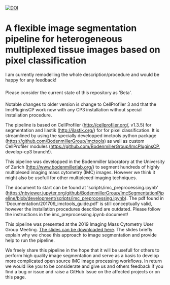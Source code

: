[![DOI](https://zenodo.org/badge/103582813.svg)](https://zenodo.org/badge/latestdoi/103582813)
# A flexible  image segmentation pipeline for heterogeneous multiplexed tissue images based on pixel classification

I am currently remodelling the whole description/procedure and would be happy for any feedback!

#####
Please consider the current state of this repository as 'Beta'.
####

Notable changes to older version is change to CellProfiler 3 and that the ImcPluginsCP work now with any CP3 installation without special installation procedure.

The pipeline is based on CellProfiler (http://cellprofiler.org/, v1.3.5) for segmentation and Ilastik (http://ilastik.org/) for
for pixel classification. It is streamlined by using the specially developped imctools python package (https://github.com/BodenmillerGroup/imctools) as well as custom CellProfiler modules (https://github.com/BodenmillerGroup/ImcPluginsCP, develop-cp3 branch!).

This pipeline was developped in the Bodenmiller laboratory at the University of Zurich (http://www.bodenmillerlab.org/) to segment hundreds of highly multiplexed imaging mass cytometry (IMC) images. However we think it might also be usefull for other multiplexed imaging techniques.

The document to start can be found at 'scripts/imc_preprocessing.ipynb' (https://nbviewer.jupyter.org/github/BodenmillerGroup/ImcSegmentationPipeline/blob/development/scripts/imc_preprocessing.ipynb).
The pdf found in 'Documentation/201709_imctools_guide.pdf' is still conceptually valid, however the installation procedures described are outdated. Please follow the instructions in the imc_preprocessing.ipynb document!

This pipeline was presented at the 2019 Imaging Mass Cytometry User Group Meeting. [The slides can be downloaded here](https://drive.google.com/file/d/1ajPzlJ2CUj6sFYSOq0HR2dOJehHIlCJt/view). The slides briefly explain why we chose this approach to image segmentation and provide help to run the pipeline.

We freely share this pipeline in the hope that it will be usefull for others to perform high quality image segmentation and serve as a basis to develop more complicated open source IMC image processing workflows. In return we would like you to be considerate and give us and others feedback if you find a bug or issue and raise a GitHub Issue on the affected projects or on this page.
